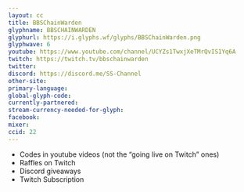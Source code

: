 ```yaml
---
layout: cc
title: BBSChainWarden
glyphname: BBSCHAINWARDEN
glyphurl: https://i.glyphs.wf/glyphs/BBSChainWarden.png
glyphwave: 6
youtube: https://www.youtube.com/channel/UCYZs1TwxjXeTMrQvIS1Yq6A
twitch: https://twitch.tv/bbschainwarden
twitter: 
discord: https://discord.me/SS-Channel
other-site: 
primary-language: 
global-glyph-code: 
currently-partnered: 
stream-currency-needed-for-glyph: 
facebook: 
mixer: 
ccid: 22
---
```

* Codes in youtube videos (not the “going live on Twitch” ones)
* Raffles on Twitch
* Discord giveaways
* Twitch Subscription
